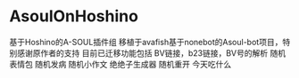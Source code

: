 # AsoulOnHoshino
基于Hoshino的A-SOUL插件组
移植于avafish基于nonebot的Asoul-bot项目，特别感谢原作者的支持
目前已迁移功能包括
BV链接，b23链接，BV号的解析
随机表情包
随机发病
随机小作文
绝绝子生成器
随机重开
今天吃什么
